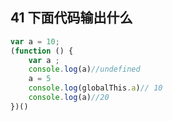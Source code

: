 ## 41 下面代码输出什么

```js
var a = 10;
(function () {
    var a ;
    console.log(a)//undefined
    a = 5
    console.log(globalThis.a)// 10
    console.log(a)//20
})()
```
